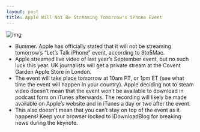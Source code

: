 ```yaml
---
layout: post
title: Apple Will Not Be Streaming Tomorrow's iPhone Event
---
```

![img](http://media.idownloadblog.com/wp-content/uploads/2011/03/Apple-Event.jpeg)
* Bummer. Apple has officially stated that it will not be streaming tomorrow’s “Let’s Talk iPhone” event, according to 9to5Mac.
* Apple streamed live video of last year’s September event, but no such luck this year. UK journalists will get a private stream at the Covent Garden Apple Store in London.
* The event will take place tomorrow at 10am PT, or 1pm ET (see what time the event will happen in your country). Apple deciding not to steam video doesn’t mean that the event won’t be available to download in podcast form on iTunes afterwards. The recording will likely be made available on Apple’s website and in iTunes a day or two after the event.
* This also doesn’t mean that you can’t stay on top of the event as it happens! Keep your browser locked to iDownloadBlog for breaking news during the keynote.


